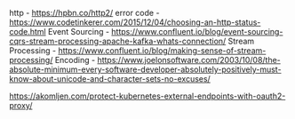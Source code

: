 
http - https://hpbn.co/http2/
error code - https://www.codetinkerer.com/2015/12/04/choosing-an-http-status-code.html
Event Sourcing - https://www.confluent.io/blog/event-sourcing-cqrs-stream-processing-apache-kafka-whats-connection/
Stream Processing - https://www.confluent.io/blog/making-sense-of-stream-processing/
Encoding - https://www.joelonsoftware.com/2003/10/08/the-absolute-minimum-every-software-developer-absolutely-positively-must-know-about-unicode-and-character-sets-no-excuses/



https://akomljen.com/protect-kubernetes-external-endpoints-with-oauth2-proxy/
